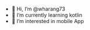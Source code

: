 - 👋 Hi, I’m @wharang73
- 🌱 I’m currently learning kotlin
- 👀 I’m interested in mobile App


<!---
wharang73/wharang73 is a ✨ special ✨ repository because its `README.md` (this file) appears on your GitHub profile.
You can click the Preview link to take a look at your changes.
--->
